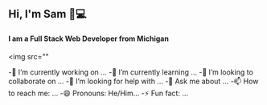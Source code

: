 ## Hi, I'm Sam 👋:computer:

#### I am a Full Stack Web Developer from Michigan
<img src=""

-🔭 I’m currently working on ...
-🌱 I’m currently learning ...
-👯 I’m looking to collaborate on ...
-🤔 I’m looking for help with ...
-💬 Ask me about ...
-📫 How to reach me: ...
-😄 Pronouns: He/Him...
-⚡ Fun fact: ...
